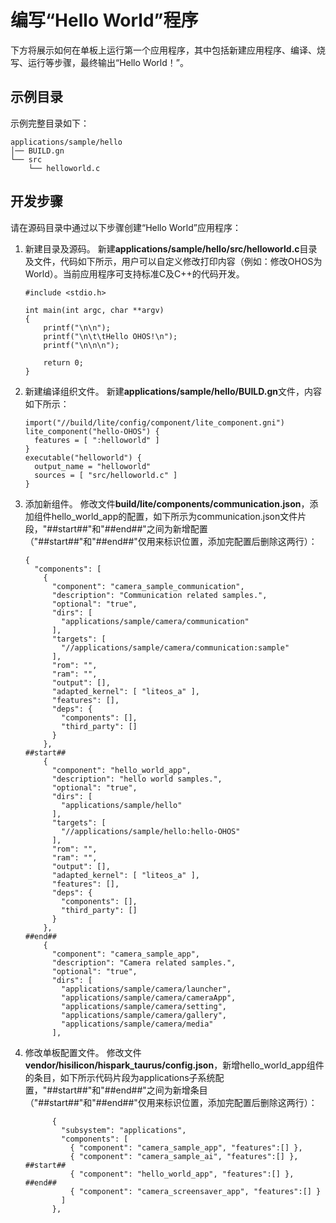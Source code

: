 # 编写“Hello World”程序


下方将展示如何在单板上运行第一个应用程序，其中包括新建应用程序、编译、烧写、运行等步骤，最终输出“Hello World！”。


## 示例目录

示例完整目录如下：


  
```
applications/sample/hello
│── BUILD.gn
└── src
    └── helloworld.c
```


## 开发步骤

请在源码目录中通过以下步骤创建“Hello World”应用程序：

1. 新建目录及源码。
   新建**applications/sample/hello/src/helloworld.c**目录及文件，代码如下所示，用户可以自定义修改打印内容（例如：修改OHOS为World）。当前应用程序可支持标准C及C++的代码开发。

     
   ```
   #include <stdio.h>
   
   int main(int argc, char **argv)
   {
       printf("\n\n");
       printf("\n\t\tHello OHOS!\n");
       printf("\n\n\n");
   
       return 0;
   }
   ```

2. 新建编译组织文件。
   新建**applications/sample/hello/BUILD.gn**文件，内容如下所示：

     
   ```
   import("//build/lite/config/component/lite_component.gni")
   lite_component("hello-OHOS") {
     features = [ ":helloworld" ]
   }
   executable("helloworld") {
     output_name = "helloworld"
     sources = [ "src/helloworld.c" ]
   }
   ```

3. 添加新组件。
   修改文件**build/lite/components/communication.json**，添加组件hello_world_app的配置，如下所示为communication.json文件片段，"\#\#start\#\#"和"\#\#end\#\#"之间为新增配置（"\#\#start\#\#"和"\#\#end\#\#"仅用来标识位置，添加完配置后删除这两行）：

     
   ```
   {
     "components": [
       {
         "component": "camera_sample_communication",
         "description": "Communication related samples.",
         "optional": "true",
         "dirs": [
           "applications/sample/camera/communication"
         ],
         "targets": [
           "//applications/sample/camera/communication:sample"
         ],
         "rom": "",
         "ram": "",
         "output": [],
         "adapted_kernel": [ "liteos_a" ],
         "features": [],
         "deps": {
           "components": [],
           "third_party": []
         }
       },
   ##start##
       {
         "component": "hello_world_app",
         "description": "hello world samples.",
         "optional": "true",
         "dirs": [
           "applications/sample/hello"
         ],
         "targets": [
           "//applications/sample/hello:hello-OHOS"
         ],
         "rom": "",
         "ram": "",
         "output": [],
         "adapted_kernel": [ "liteos_a" ],
         "features": [],
         "deps": {
           "components": [],
           "third_party": []
         }
       },
   ##end##
       {
         "component": "camera_sample_app",
         "description": "Camera related samples.",
         "optional": "true",
         "dirs": [
           "applications/sample/camera/launcher",
           "applications/sample/camera/cameraApp",
           "applications/sample/camera/setting",
           "applications/sample/camera/gallery",
           "applications/sample/camera/media"
         ],
   ```

4. 修改单板配置文件。
   修改文件**vendor/hisilicon/hispark_taurus/config.json**，新增hello_world_app组件的条目，如下所示代码片段为applications子系统配置，"\#\#start\#\#"和"\#\#end\#\#"之间为新增条目（"\#\#start\#\#"和"\#\#end\#\#"仅用来标识位置，添加完配置后删除这两行）：

     
   ```
         {
           "subsystem": "applications",
           "components": [
             { "component": "camera_sample_app", "features":[] },
             { "component": "camera_sample_ai", "features":[] },
   ##start##
             { "component": "hello_world_app", "features":[] },
   ##end##
             { "component": "camera_screensaver_app", "features":[] }
           ]
         },
   ```
